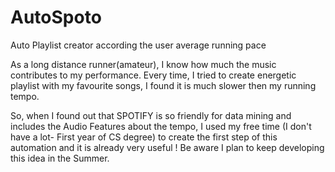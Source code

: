 # AutoSpoto
Auto Playlist creator according the user average running pace

As a long distance runner(amateur), I know how much the music contributes to my performance.
Every time, I tried to create energetic playlist with my favourite songs, I found it is much slower then my running tempo.

So, when I found out that SPOTIFY is so friendly for data mining and includes the Audio Features about the tempo, I used my free time (I don't have a lot- First year of CS degree) to create the first step of this automation 
and it is already very useful ! Be aware I plan to keep developing this idea in the Summer.

